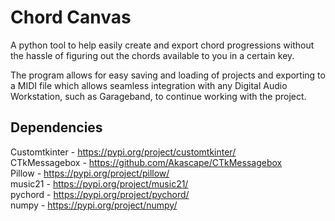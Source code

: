 # Chord Canvas

A python tool to help easily create and export chord progressions without the
hassle of figuring out the chords available to you in a certain key.

The program allows for easy saving and loading of projects and exporting to a
MIDI file which allows seamless integration with any Digital Audio Workstation,
such as Garageband, to continue working with the project.

## Dependencies

Customtkinter - https://pypi.org/project/customtkinter/  
CTkMessagebox - https://github.com/Akascape/CTkMessagebox  
Pillow - https://pypi.org/project/pillow/  
music21 - https://pypi.org/project/music21/  
pychord - https://pypi.org/project/pychord/  
numpy - https://pypi.org/project/numpy/  

